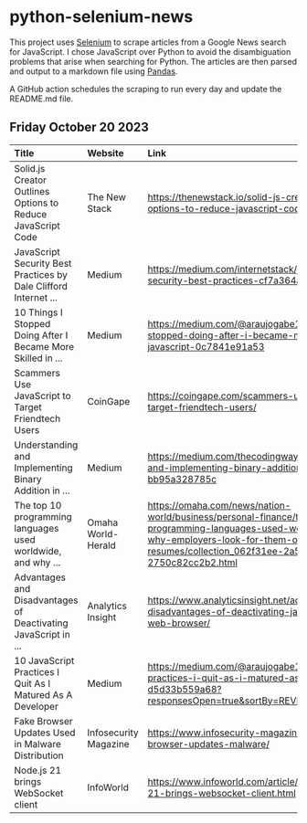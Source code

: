 # python-selenium-news

This project uses [Selenium](https://www.seleniumhq.org/) to scrape articles from a Google News search for JavaScript.
I chose JavaScript over Python to avoid the disambiguation problems that arise when searching for Python.
The articles are then parsed and output to a markdown file using [Pandas](https://pandas.pydata.org/).

A GitHub action schedules the scraping to run every day and update the README.md file.

## Friday October 20 2023


| Title                                                              | Website               | Link                                                                                                                                                                                                          |
|:-------------------------------------------------------------------|:----------------------|:--------------------------------------------------------------------------------------------------------------------------------------------------------------------------------------------------------------|
| Solid.js Creator Outlines Options to Reduce JavaScript Code        | The New Stack         | https://thenewstack.io/solid-js-creator-outlines-options-to-reduce-javascript-code/                                                                                                                           |
| JavaScript Security Best Practices  by Dale Clifford  Internet ... | Medium                | https://medium.com/internetstack/javascript-security-best-practices-cf7a364a699f                                                                                                                              |
| 10 Things I Stopped Doing After I Became More Skilled in ...       | Medium                | https://medium.com/@araujogabe1/10-things-i-stopped-doing-after-i-became-more-skilled-in-javascript-0c7841e91a53                                                                                              |
| Scammers Use JavaScript to Target Friendtech Users                 | CoinGape              | https://coingape.com/scammers-use-javascript-to-target-friendtech-users/                                                                                                                                      |
| Understanding and Implementing Binary Addition in ...              | Medium                | https://medium.com/thecodingway/understanding-and-implementing-binary-addition-in-javascript-bb95a328785c                                                                                                     |
| The top 10 programming languages used worldwide, and why ...       | Omaha World-Herald    | https://omaha.com/news/nation-world/business/personal-finance/the-top-10-programming-languages-used-worldwide-and-why-employers-look-for-them-on-resumes/collection_062f31ee-2a59-55a9-956d-2750c82cc2b2.html |
| Advantages and Disadvantages of Deactivating JavaScript in ...     | Analytics Insight     | https://www.analyticsinsight.net/advantages-and-disadvantages-of-deactivating-javascript-in-your-web-browser/                                                                                                 |
| 10 JavaScript Practices I Quit As I Matured As A Developer         | Medium                | https://medium.com/@araujogabe1/10-javascript-practices-i-quit-as-i-matured-as-a-developer-d5d33b559a68?responsesOpen=true&sortBy=REVERSE_CHRON                                                               |
| Fake Browser Updates Used in Malware Distribution                  | Infosecurity Magazine | https://www.infosecurity-magazine.com/news/fake-browser-updates-malware/                                                                                                                                      |
| Node.js 21 brings WebSocket client                                 | InfoWorld             | https://www.infoworld.com/article/3709068/nodejs-21-brings-websocket-client.html                                                                                                                              |